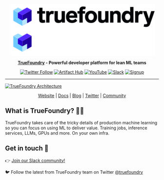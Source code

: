<div align="center" style="text-align: center">

<p style="text-align: center">
  <img height="85" align="center" src="assets/TF-dark.svg#gh-light-mode-only" alt="TrueFoundry"><img height="85" align="center" src="assets/TF-white.svg#gh-dark-mode-only" alt="TrueFoundry">
</p>

**[TrueFoundry](https://truefoundry.com) - Powerful developer platform for lean ML teams**

[![Twitter Follow](https://img.shields.io/twitter/follow/truefoundry?style=social)](https://twitter.com/truefoundry) [![Artifact Hub](https://img.shields.io/endpoint?url=https://artifacthub.io/badge/repository/truefoundry)](https://artifacthub.io/packages/search?repo=truefoundry) [![YouTube](https://img.shields.io/badge/truefoundry-ff0800?logo=youtube&logoColor=white)](https://www.youtube.com/@truefoundry) [![Slack](https://img.shields.io/badge/Join-Slack-541A54?logo=slack)](https://join.slack.com/t/truefoundry/shared_invite/zt-1siovkugy-yJLZF2FPz7HQjNxmKMuZSg) [![Signup](https://img.shields.io/badge/truefoundry-07CCFF)](https://www.truefoundry.com/register)

</div>

---

[![TrueFoundry Architecture](https://github.com/truefoundry/.github/assets/67226124/9ea1a290-c257-48b8-b395-9b967674ff7b)](http://truefoundry.com)

<div align="center">
<a href="https://truefoundry.com">Website</a> | <a href="https://docs.truefoundry.com">Docs</a> | <a href="https://blog.truefoundry.com">Blog</a> | <a href="https://twitter.com/truefoundry">Twitter</a> | <a href="https://join.slack.com/t/truefoundry/shared_invite/zt-1siovkugy-yJLZF2FPz7HQjNxmKMuZSg">Community</a>
</div>

## What is TrueFoundry? 👩‍🍳

TrueFoundry takes care of the tricky details of production machine learning so you can focus on using ML to deliver value. Training jobs, inference services, LLMs, GPUs and more. On your own infra.

## Get in touch 💬

👉 [Join our Slack community!](https://join.slack.com/t/truefoundry/shared_invite/zt-1siovkugy-yJLZF2FPz7HQjNxmKMuZSg)

🐦 Follow the latest from TrueFoundry team on Twitter [@truefoundry](https://twitter.com/truefoundry)
